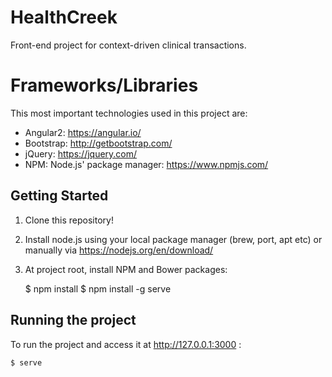 # HealthCreek

Front-end project for context-driven clinical transactions.

# Frameworks/Libraries

This most important technologies used in this project are:

* Angular2: https://angular.io/
* Bootstrap: http://getbootstrap.com/
* jQuery: https://jquery.com/
* NPM: Node.js' package manager: https://www.npmjs.com/

## Getting Started

1. Clone this repository!
1. Install node.js using your local package manager (brew, port, apt etc) or manually via https://nodejs.org/en/download/
1. At project root, install NPM and Bower packages:

    $ npm install
	$ npm install -g serve


## Running the project

To run the project and access it at http://127.0.0.1:3000 :

    $ serve
